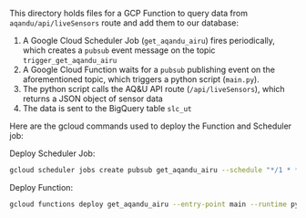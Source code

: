 This directory holds files for a GCP Function to query data from `aqandu/api/liveSensors` route and add them to our database:

1. A Google Cloud Scheduler Job (`get_aqandu_airu`) fires periodically, which creates a `pubsub` event message on the topic `trigger_get_aqandu_airu`
2. A Google Cloud Function waits for a `pubsub` publishing event on the aforementioned topic, which triggers a python script (`main.py`).
3. The python script calls the AQ&U API route (`/api/liveSensors`), which returns a JSON object of sensor data
4. The data is sent to the BigQuery table `slc_ut`

Here are the gcloud commands used to deploy the Function and Scheduler job:

Deploy Scheduler Job:
```bash
gcloud scheduler jobs create pubsub get_aqandu_airu --schedule "*/1 * * * *" --topic trigger_get_aqandu_airu --message-body "PewPew"
```
Deploy Function:
```bash
gcloud functions deploy get_aqandu_airu --entry-point main --runtime python38 --trigger-resource trigger_get_aqandu_airu --trigger-event google.pubsub.topic.publish --timeout 540s --env-vars-file .env.yaml
```
